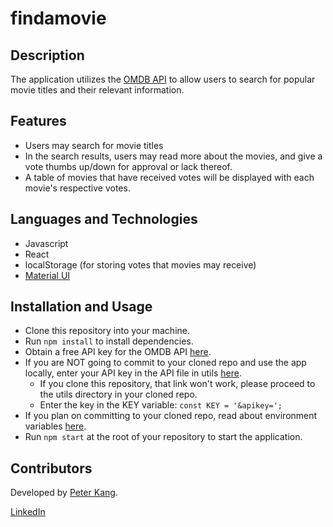 # findamovie

## Description
The application utilizes the [OMDB API](http://www.omdbapi.com/) to allow users to search for popular movie titles and their relevant information.

## Features
- Users may search for movie titles
- In the search results, users may read more about the movies, and give a vote thumbs up/down for approval or lack thereof.
- A table of movies that have received votes will be displayed with each movie's respective votes.

## Languages and Technologies
- Javascript
- React
- localStorage (for storing votes that movies may receive)
- [Material UI](https://material-ui.com/)

## Installation and Usage
- Clone this repository into your machine.
- Run ```npm install``` to install dependencies.
- Obtain a free API key for the OMDB API [here](http://www.omdbapi.com/apikey.aspx).
- If you are NOT going to commit to your cloned repo and use the app locally, enter your API key in the API file in utils [here](https://github.com/pswk1/findamovie/blob/main/src/utils/API.js).
    - If you clone this repository, that link won't work, please proceed to the utils directory in your cloned repo.
    - Enter the key in the KEY variable: ```const KEY = '&apikey=';```
- If you plan on committing to your cloned repo, read about environment variables [here](https://create-react-app.dev/docs/adding-custom-environment-variables/).
- Run ```npm start``` at the root of your repository to start the application.

## Contributors
Developed by [Peter Kang](https://github.com/pswk1).  

[LinkedIn](https://www.linkedin.com/in/peterswkang/)




